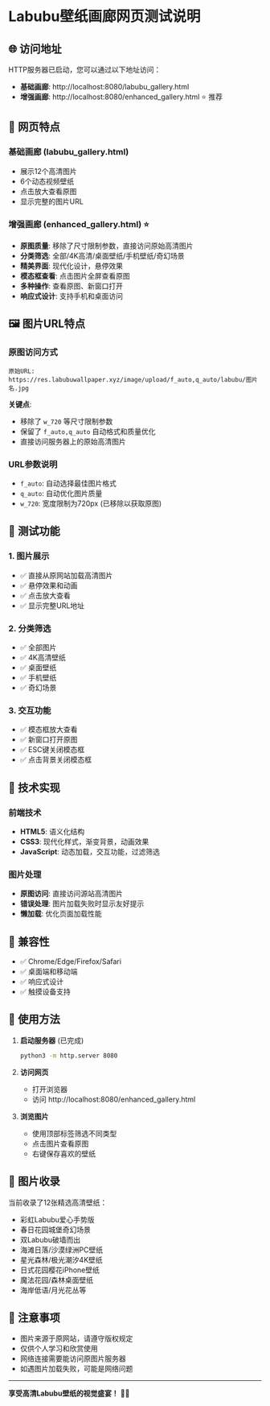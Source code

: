 # Labubu壁纸画廊网页测试说明

## 🌐 访问地址

HTTP服务器已启动，您可以通过以下地址访问：

- **基础画廊**: http://localhost:8080/labubu_gallery.html
- **增强画廊**: http://localhost:8080/enhanced_gallery.html ⭐ 推荐

## 🎨 网页特点

### 基础画廊 (labubu_gallery.html)
- 展示12个高清图片
- 6个动态视频壁纸
- 点击放大查看原图
- 显示完整的图片URL

### 增强画廊 (enhanced_gallery.html) ⭐
- **原图质量**: 移除了尺寸限制参数，直接访问原始高清图片
- **分类筛选**: 全部/4K高清/桌面壁纸/手机壁纸/奇幻场景
- **精美界面**: 现代化设计，悬停效果
- **模态框查看**: 点击图片全屏查看原图
- **多种操作**: 查看原图、新窗口打开
- **响应式设计**: 支持手机和桌面访问

## 🖼️ 图片URL特点

### 原图访问方式
```
原始URL: https://res.labubuwallpaper.xyz/image/upload/f_auto,q_auto/labubu/图片名.jpg
```

**关键点**:
- 移除了 `w_720` 等尺寸限制参数
- 保留了 `f_auto,q_auto` 自动格式和质量优化
- 直接访问服务器上的原始高清图片

### URL参数说明
- `f_auto`: 自动选择最佳图片格式
- `q_auto`: 自动优化图片质量
- `w_720`: 宽度限制为720px (已移除以获取原图)

## 🎯 测试功能

### 1. 图片展示
- ✅ 直接从原网站加载高清图片
- ✅ 悬停效果和动画
- ✅ 点击放大查看
- ✅ 显示完整URL地址

### 2. 分类筛选
- ✅ 全部图片
- ✅ 4K高清壁纸
- ✅ 桌面壁纸
- ✅ 手机壁纸
- ✅ 奇幻场景

### 3. 交互功能
- ✅ 模态框放大查看
- ✅ 新窗口打开原图
- ✅ ESC键关闭模态框
- ✅ 点击背景关闭模态框

## 🔧 技术实现

### 前端技术
- **HTML5**: 语义化结构
- **CSS3**: 现代化样式，渐变背景，动画效果
- **JavaScript**: 动态加载，交互功能，过滤筛选

### 图片处理
- **原图访问**: 直接访问源站高清图片
- **错误处理**: 图片加载失败时显示友好提示
- **懒加载**: 优化页面加载性能

## 📱 兼容性

- ✅ Chrome/Edge/Firefox/Safari
- ✅ 桌面端和移动端
- ✅ 响应式设计
- ✅ 触摸设备支持

## 🚀 使用方法

1. **启动服务器** (已完成)
   ```bash
   python3 -m http.server 8080
   ```

2. **访问网页**
   - 打开浏览器
   - 访问 http://localhost:8080/enhanced_gallery.html

3. **浏览图片**
   - 使用顶部标签筛选不同类型
   - 点击图片查看原图
   - 右键保存喜欢的壁纸

## 🎨 图片收录

当前收录了12张精选高清壁纸：
- 彩虹Labubu爱心手势版
- 春日花园城堡奇幻场景
- 双Labubu破墙而出
- 海滩日落/沙漠绿洲PC壁纸
- 星光森林/极光潮汐4K壁纸
- 日式花园樱花iPhone壁纸
- 魔法花园/森林桌面壁纸
- 海岸低语/月光花丛等

## 📝 注意事项

- 图片来源于原网站，请遵守版权规定
- 仅供个人学习和欣赏使用
- 网络连接需要能访问原图片服务器
- 如遇图片加载失败，可能是网络问题

---

**享受高清Labubu壁纸的视觉盛宴！** 🐰✨
